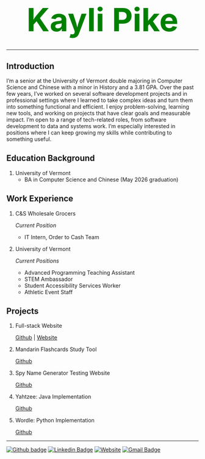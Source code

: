 
# <p align=center> <span style="color:green; font-size:3em;">Kayli Pike </span> </p>

---

## Introduction

I’m a senior at the University of Vermont double majoring in Computer Science and Chinese with a minor in History and a 3.81 GPA. Over the past few years, I’ve worked on several software development projects and in professional settings where I learned to take complex ideas and turn them into something functional and efficient. I enjoy problem-solving, learning new tools, and working on projects that have clear goals and measurable impact. I’m open to a range of tech-related roles, from software development to data and systems work. I’m especially interested in positions where I can keep growing my skills while contributing to something useful.

## Education Background
1. University of Vermont  
    - BA in Computer Science and Chinese (May 2026 graduation)
  
## Work Experience </span>
1. C&S Wholesale Grocers

   *Current Position*

    - IT Intern, Order to Cash Team
    
2. University of Vermont

    *Current Positions*

    - Advanced Programming Teaching Assistant
    - STEM Ambassador
    - Student Accessibility Services Worker
    - Athletic Event Staff

## Projects
1. Full-stack Website  

    [Github](https://github.com/kaylipike/Beginner-Website.git) | [Website](https://knpike.w3.uvm.edu/cs1080/final/index.php)

2. Mandarin Flashcards Study Tool

    [Github]([https://github.com/tylerJPike/BottomUpMacroIndicators](https://github.com/kaylipike/Mandarin-Study-Tool.git)) 

3. Spy Name Generator Testing Website 

    [Github](https://github.com/kaylipike/Spy-Name-Generator-Test-Website.git)

4. Yahtzee: Java Implementation

    [Github](https://github.com/kaylipike/Yahtzee.git)

5. Wordle: Python Implementation

    [Github](https://github.com/kaylipike/Wordle-Python.git)

---

[![Github badge](https://img.shields.io/badge/GitHub-100000?style=flat-square&logo=github&logoColor=white)](https://github.com/kaylipike)
[![Linkedin Badge](https://img.shields.io/badge/-LinkedIn-black?style=flat-square&logo=Linkedin&logoColor=white&link=https://www.linkedin.com/in/tyler-j-pike/)](https://www.linkedin.com/in/kayli-pike/)
[![Website](https://img.shields.io/badge/Website-black?style=flat-square&logo=InternetExplorer&logoColor=white)](https://github.com/kaylipike/kaylipike)
[![Gmail Badge](https://img.shields.io/badge/-Mail-black?style=flat-square&logo=Gmail&logoColor=white&link=mailto:kayli.pike@gmail.com)](mailto:kayli.pike@gmail.com)
